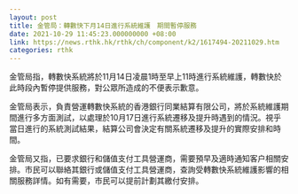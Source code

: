 ```yaml
---
layout: post
title: 金管局：轉數快下月14日進行系統維護　期間暫停服務
date: 2021-10-29 11:45:23.000000000 +08:00
link: https://news.rthk.hk/rthk/ch/component/k2/1617494-20211029.htm
categories: rthk
---
```


金管局指，轉數快系統將於11月14日凌晨1時至早上11時進行系統維護，轉數快於此時段內暫停提供服務，對公眾所造成的不便表示歉意。

金管局表示，負責營運轉數快系統的香港銀行同業結算有限公司，將於系統維護期間進行多方面測試，以處理於10月17日進行系統遷移及提升時遇到的情況。視乎當日進行的系統測試結果，結算公司會決定有關系統遷移及提升的實際安排和時間。

金管局又指，已要求銀行和儲值支付工具營運商，需要預早及適時通知客户相關安排。市民可以聯絡其銀行或儲值支付工具營運商，查詢受轉數快系統維護影響的相關服務詳情。如有需要，市民可以提前計劃其繳付安排。

